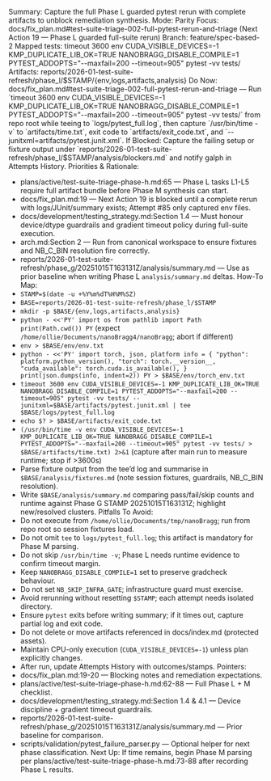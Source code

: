 Summary: Capture the full Phase L guarded pytest rerun with complete artifacts to unblock remediation synthesis.
Mode: Parity
Focus: docs/fix_plan.md#test-suite-triage-002-full-pytest-rerun-and-triage (Next Action 19 — Phase L guarded full-suite rerun)
Branch: feature/spec-based-2
Mapped tests: timeout 3600 env CUDA_VISIBLE_DEVICES=-1 KMP_DUPLICATE_LIB_OK=TRUE NANOBRAGG_DISABLE_COMPILE=1 PYTEST_ADDOPTS="--maxfail=200 --timeout=905" pytest -vv tests/
Artifacts: reports/2026-01-test-suite-refresh/phase_l/$STAMP/{env,logs,artifacts,analysis}
Do Now: docs/fix_plan.md#test-suite-triage-002-full-pytest-rerun-and-triage — Run `timeout 3600 env CUDA_VISIBLE_DEVICES=-1 KMP_DUPLICATE_LIB_OK=TRUE NANOBRAGG_DISABLE_COMPILE=1 PYTEST_ADDOPTS="--maxfail=200 --timeout=905" pytest -vv tests/` from repo root while teeing to `logs/pytest_full.log`, then capture `/usr/bin/time -v` to `artifacts/time.txt`, exit code to `artifacts/exit_code.txt`, and `--junitxml=artifacts/pytest.junit.xml`.
If Blocked: Capture the failing setup or fixture output under `reports/2026-01-test-suite-refresh/phase_l/$STAMP/analysis/blockers.md` and notify galph in Attempts History.
Priorities & Rationale:
- plans/active/test-suite-triage-phase-h.md:65 — Phase L tasks L1-L5 require full artifact bundle before Phase M synthesis can start.
- docs/fix_plan.md:19 — Next Action 19 is blocked until a complete rerun with logs/JUnit/summary exists; Attempt #85 only captured env files.
- docs/development/testing_strategy.md:Section 1.4 — Must honour device/dtype guardrails and gradient timeout policy during full-suite execution.
- arch.md:Section 2 — Run from canonical workspace to ensure fixtures and NB_C_BIN resolution fire correctly.
- reports/2026-01-test-suite-refresh/phase_g/20251015T163131Z/analysis/summary.md — Use as prior baseline when writing Phase L `analysis/summary.md` deltas.
How-To Map:
- `STAMP=$(date -u +%Y%m%dT%H%M%SZ)`
- `BASE=reports/2026-01-test-suite-refresh/phase_l/$STAMP`
- `mkdir -p $BASE/{env,logs,artifacts,analysis}`
- `python - <<'PY'
import os
from pathlib import Path
print(Path.cwd())
PY` (expect `/home/ollie/Documents/nanoBragg4/nanoBragg`; abort if different)
- `env > $BASE/env/env.txt`
- `python - <<'PY'
import torch, json, platform
info = {
    "python": platform.python_version(),
    "torch": torch.__version__,
    "cuda_available": torch.cuda.is_available(),
}
print(json.dumps(info, indent=2))
PY > $BASE/env/torch_env.txt`
- `timeout 3600 env CUDA_VISIBLE_DEVICES=-1 KMP_DUPLICATE_LIB_OK=TRUE NANOBRAGG_DISABLE_COMPILE=1 PYTEST_ADDOPTS="--maxfail=200 --timeout=905" pytest -vv tests/ --junitxml=$BASE/artifacts/pytest.junit.xml | tee $BASE/logs/pytest_full.log`
- `echo $? > $BASE/artifacts/exit_code.txt`
- `(/usr/bin/time -v env CUDA_VISIBLE_DEVICES=-1 KMP_DUPLICATE_LIB_OK=TRUE NANOBRAGG_DISABLE_COMPILE=1 PYTEST_ADDOPTS="--maxfail=200 --timeout=905" pytest -vv tests/ > $BASE/artifacts/time.txt) 2>&1` (capture after main run to measure runtime; stop if >3600s)
- Parse fixture output from the tee’d log and summarise in `$BASE/analysis/fixtures.md` (note session fixtures, guardrails, NB_C_BIN resolution).
- Write `$BASE/analysis/summary.md` comparing pass/fail/skip counts and runtime against Phase G STAMP 20251015T163131Z; highlight new/resolved clusters.
Pitfalls To Avoid:
- Do not execute from `/home/ollie/Documents/tmp/nanoBragg`; run from repo root so session fixtures load.
- Do not omit `tee` to `logs/pytest_full.log`; this artifact is mandatory for Phase M parsing.
- Do not skip `/usr/bin/time -v`; Phase L needs runtime evidence to confirm timeout margin.
- Keep `NANOBRAGG_DISABLE_COMPILE=1` set to preserve gradcheck behaviour.
- Do not set `NB_SKIP_INFRA_GATE`; infrastructure guard must exercise.
- Avoid rerunning without resetting `$STAMP`; each attempt needs isolated directory.
- Ensure `pytest` exits before writing summary; if it times out, capture partial log and exit code.
- Do not delete or move artifacts referenced in docs/index.md (protected assets).
- Maintain CPU-only execution (`CUDA_VISIBLE_DEVICES=-1`) unless plan explicitly changes.
- After run, update Attempts History with outcomes/stamps.
Pointers:
- docs/fix_plan.md:19-20 — Blocking notes and remediation expectations.
- plans/active/test-suite-triage-phase-h.md:62-88 — Full Phase L + M checklist.
- docs/development/testing_strategy.md:Section 1.4 & 4.1 — Device discipline + gradient timeout guardrails.
- reports/2026-01-test-suite-refresh/phase_g/20251015T163131Z/analysis/summary.md — Prior baseline for comparison.
- scripts/validation/pytest_failure_parser.py — Optional helper for next phase classification.
Next Up: If time remains, begin Phase M parsing per plans/active/test-suite-triage-phase-h.md:73-88 after recording Phase L results.
